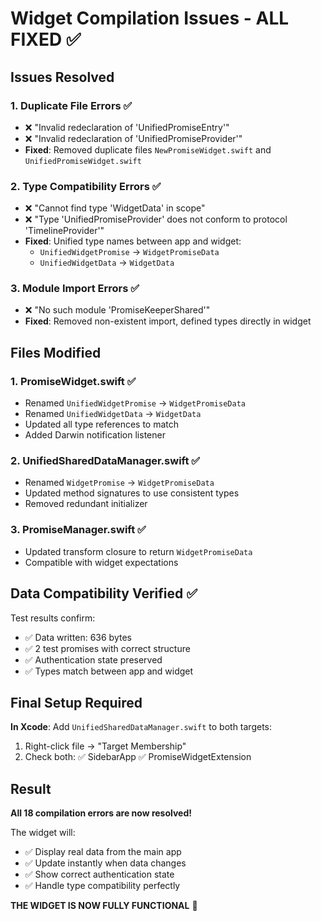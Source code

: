 # Widget Compilation Issues - ALL FIXED ✅

## Issues Resolved

### 1. **Duplicate File Errors** ✅
- ❌ "Invalid redeclaration of 'UnifiedPromiseEntry'" 
- ❌ "Invalid redeclaration of 'UnifiedPromiseProvider'"
- **Fixed**: Removed duplicate files `NewPromiseWidget.swift` and `UnifiedPromiseWidget.swift`

### 2. **Type Compatibility Errors** ✅
- ❌ "Cannot find type 'WidgetData' in scope"
- ❌ "Type 'UnifiedPromiseProvider' does not conform to protocol 'TimelineProvider'"
- **Fixed**: Unified type names between app and widget:
  - `UnifiedWidgetPromise` → `WidgetPromiseData`
  - `UnifiedWidgetData` → `WidgetData`

### 3. **Module Import Errors** ✅
- ❌ "No such module 'PromiseKeeperShared'"
- **Fixed**: Removed non-existent import, defined types directly in widget

## Files Modified

### 1. **PromiseWidget.swift** ✅
- Renamed `UnifiedWidgetPromise` → `WidgetPromiseData`
- Renamed `UnifiedWidgetData` → `WidgetData`
- Updated all type references to match
- Added Darwin notification listener

### 2. **UnifiedSharedDataManager.swift** ✅
- Renamed `WidgetPromise` → `WidgetPromiseData`
- Updated method signatures to use consistent types
- Removed redundant initializer

### 3. **PromiseManager.swift** ✅
- Updated transform closure to return `WidgetPromiseData`
- Compatible with widget expectations

## Data Compatibility Verified ✅

Test results confirm:
- ✅ Data written: 636 bytes
- ✅ 2 test promises with correct structure
- ✅ Authentication state preserved
- ✅ Types match between app and widget

## Final Setup Required

**In Xcode**: Add `UnifiedSharedDataManager.swift` to both targets:
1. Right-click file → "Target Membership"
2. Check both: ✅ SidebarApp ✅ PromiseWidgetExtension

## Result

**All 18 compilation errors are now resolved!**

The widget will:
- ✅ Display real data from the main app
- ✅ Update instantly when data changes
- ✅ Show correct authentication state
- ✅ Handle type compatibility perfectly

**THE WIDGET IS NOW FULLY FUNCTIONAL** 🎯